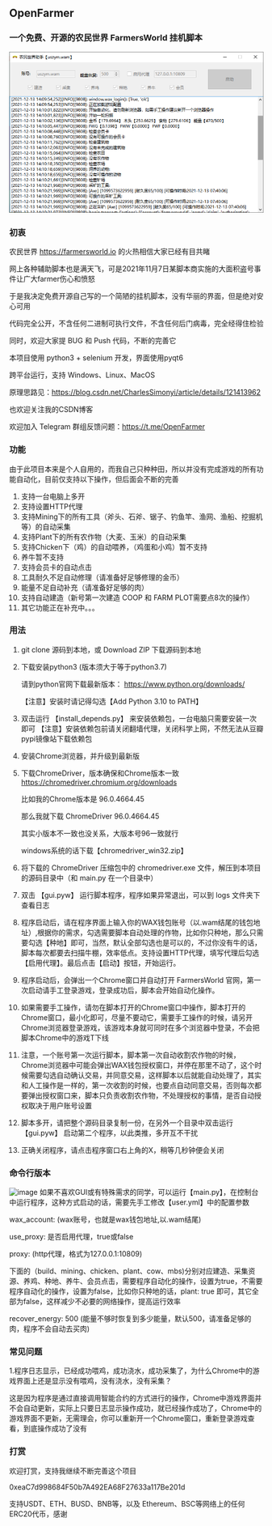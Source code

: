 ## OpenFarmer
### 一个免费、开源的农民世界 FarmersWorld 挂机脚本
![image](https://raw.githubusercontent.com/encoderlee/OpenFarmer/main/doc/demo2.png)
### 初衷

农民世界 https://farmersworld.io 的火热相信大家已经有目共睹

网上各种辅助脚本也是满天飞，可是2021年11月7日某脚本商实施的大面积盗号事件让广大farmer伤心和愤怒

于是我决定免费开源自己写的一个简陋的挂机脚本，没有华丽的界面，但是绝对安心可用

代码完全公开，不含任何二进制可执行文件，不含任何后门病毒，完全经得住检验

同时，欢迎大家提 BUG 和 Push 代码，不断的完善它

本项目使用 python3 + selenium 开发，界面使用pyqt6

跨平台运行，支持 Windows、Linux、MacOS

原理思路见：https://blog.csdn.net/CharlesSimonyi/article/details/121413962

也欢迎关注我的CSDN博客

欢迎加入 Telegram 群组反馈问题：https://t.me/OpenFarmer

### 功能
由于此项目本来是个人自用的，而我自己只种种田，所以并没有完成游戏的所有功能自动化，目前仅支持以下操作，但后面会不断的完善

1. 支持一台电脑上多开
2. 支持设置HTTP代理
3. 支持Mining下的所有工具（斧头、石斧、锯子、钓鱼竿、渔网、渔船、挖掘机等）的自动采集
4. 支持Plant下的所有农作物（大麦、玉米）的自动采集
5. 支持Chicken下（鸡）的自动喂养，（鸡蛋和小鸡）暂不支持
6. 养牛暂不支持
7. 支持会员卡的自动点击
8. 工具耐久不足自动修理（请准备好足够修理的金币）
9. 能量不足自动补充（请准备好足够的肉）
10. 支持自动建造（新号第一次建造 COOP 和 FARM PLOT需要点8次的操作）
11. 其它功能正在补充中。。。

### 用法
1. git clone 源码到本地，或 Download ZIP 下载源码到本地
2. 下载安装python3 (版本须大于等于python3.7)
   
   请到python官网下载最新版本：
   https://www.python.org/downloads/
   
   【注意】安装时请记得勾选【Add Python 3.10 to PATH】
3. 双击运行 【install_depends.py】 来安装依赖包，一台电脑只需要安装一次即可
   【注意】安装依赖包前请关闭翻墙代理，关闭科学上网，不然无法从豆瓣pypi镜像站下载依赖包
4. 安装Chrome浏览器，并升级到最新版
5. 下载ChromeDriver，版本确保和Chrome版本一致
https://chromedriver.chromium.org/downloads

    比如我的Chrome版本是 96.0.4664.45

    那么我就下载 ChromeDriver 96.0.4664.45

    其实小版本不一致也没关系，大版本号96一致就行
   
   windows系统的话下载【chromedriver_win32.zip】
6. 将下载的 ChromeDriver 压缩包中的 chromedriver.exe 文件，解压到本项目的源码目录中（和 main.py 在一个目录中）
7. 双击 【gui.pyw】 运行脚本程序，程序如果异常退出，可以到 logs 文件夹下查看日志
8. 程序启动后，请在程序界面上输入你的WAX钱包账号（以.wam结尾的钱包地址）,根据你的需求，勾选需要脚本自动处理的作物，比如你只种地，那么只需要勾选【种地】即可，当然，默认全部勾选也是可以的，不过你没有牛的话，脚本每次都要去扫描牛棚，效率低点。支持设置HTTP代理，填写代理后勾选【启用代理】。最后点击【启动】按钮，开始运行。
9. 程序启动后，会弹出一个Chrome窗口并自动打开 FarmersWorld 官网，第一次启动请手工登录游戏，登录成功后，脚本会开始自动化操作。
10. 如果需要手工操作，请勿在脚本打开的Chrome窗口中操作，脚本打开的Chrome窗口，最小化即可，尽量不要动它，需要手工操作的时候，请另开Chrome浏览器登录游戏，该游戏本身就可同时在多个浏览器中登录，不会把脚本Chrome中的游戏T下线
11. 注意，一个账号第一次运行脚本，脚本第一次自动收割农作物的时候，Chrome浏览器中可能会弹出WAX钱包授权窗口，并停在那里不动了，这个时候需要勾选自动确认交易，并同意交易，这样脚本以后就能自动处理了，其实和人工操作是一样的，第一次收割的时候，也要点自动同意交易，否则每次都要弹出授权窗口来，脚本只负责收割农作物，不处理授权的事情，是否自动授权取决于用户账号设置
12. 脚本多开，请把整个源码目录复制一份，在另外一个目录中双击运行 【gui.pyw】 启动第二个程序，以此类推，多开互不干扰
13. 正确关闭程序，请点击程序窗口右上角的X，稍等几秒钟便会关闭
### 命令行版本
![image](https://raw.githubusercontent.com/encoderlee/OpenFarmer/main/doc/demo1.png)
如果不喜欢GUI或有特殊需求的同学，可以运行【main.py】，在控制台中运行程序，这种方式启动的话，需要先手工修改【user.yml】中的配置参数

wax_account: (wax账号，也就是wax钱包地址,以.wam结尾)

use_proxy: 是否启用代理，true或false

proxy: (http代理，格式为127.0.0.1:10809)

下面的（build、mining、chicken、plant、cow、mbs)分别对应建造、采集资源、养鸡、种地、养牛、会员点击，需要程序自动化的操作，设置为true，不需要程序自动化的操作，设置为false，比如你只种地的话，plant: true 即可，其它全部为false，这样减少不必要的网络操作，提高运行效率

recover_energy: 500 (能量不够时恢复到多少能量，默认500，请准备足够的肉，程序不会自动去买肉)
### 常见问题
1.程序日志显示，已经成功喂鸡，成功浇水，成功采集了，为什么Chrome中的游戏界面上还是显示没有喂鸡，没有浇水，没有采集？

这是因为程序是通过直接调用智能合约的方式进行的操作，Chrome中游戏界面并不会自动更新，实际上只要日志显示操作成功，就已经操作成功了，Chrome中的游戏界面不更新，无需理会，你可以重新开一个Chrome窗口，重新登录游戏查看，到底操作成功了没有
### 打赏
欢迎打赏，支持我继续不断完善这个项目

0xeaC7d998684F50b7A492EA68F27633a117Be201d

支持USDT、ETH、BUSD、BNB等，以及 Ethereum、BSC等网络上的任何ERC20代币，感谢
